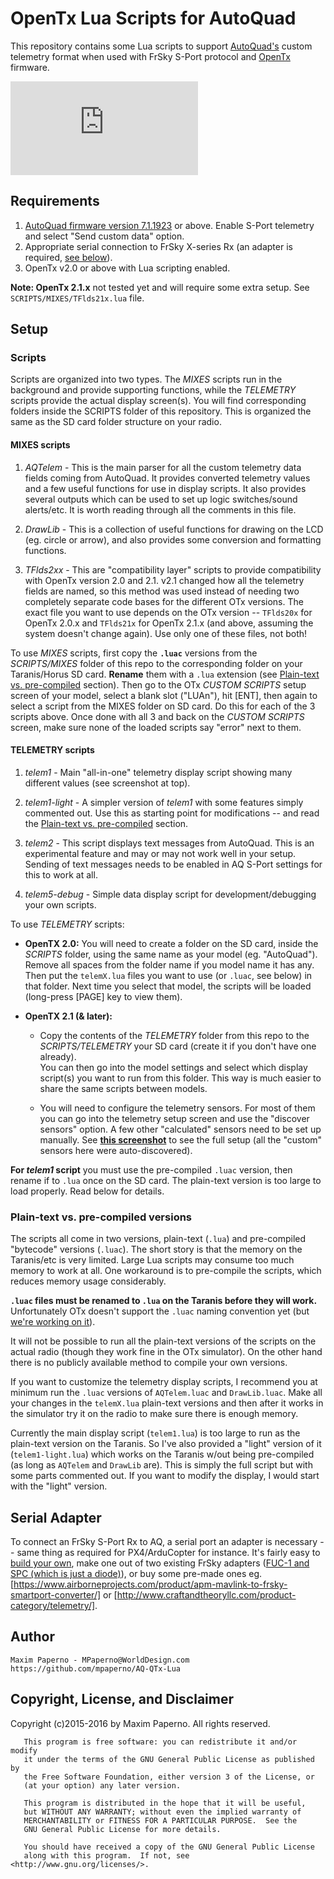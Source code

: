 # OpenTx Lua Scripts for AutoQuad

This repository contains some Lua scripts to support [AutoQuad's](http://autoquad.org) custom telemetry format when used with FrSky S-Port protocol and [OpenTx](http://www.open-tx.org) firmware.

![AutoQuad Custom S-Port Telemetry](http://forum.autoquad.org/download/file.php?id=7624&mode=view)

## Requirements

1. [AutoQuad firmware version 7.1.1923](https://github.com/mpaperno/aq_flight_control/) or above. Enable S-Port telemetry and select "Send custom data" option.
2. Appropriate serial connection to FrSky X-series Rx (an adapter is required, [see below](#serial-adapter)).
3. OpenTx v2.0 or above with Lua scripting enabled.

**Note: OpenTx 2.1.x** not tested yet and will require some extra setup.  See `SCRIPTS/MIXES/TFlds21x.lua` file.

## Setup

### Scripts

Scripts are organized into two types.  The *MIXES* scripts run in the background and provide supporting functions, while the *TELEMETRY* scripts provide the actual display
screen(s). You will find corresponding folders inside the SCRIPTS folder of this repository. This is organized the same as the SD card folder structure on your radio.

#### MIXES scripts

1. *AQTelem* - This is the main parser for all the custom telemetry data fields coming from AutoQuad. It provides converted telemetry values and a few useful functions for 
use in display scripts.  It also provides several outputs which can be used to set up logic switches/sound alerts/etc.  It is worth reading through all the comments in this file.

2. *DrawLib* - This is a collection of useful functions for drawing on the LCD (eg. circle or arrow), and also provides some conversion and formatting functions.

3. *TFlds2xx* - This are "compatibility layer" scripts to provide compatibility with OpenTx version 2.0 and 2.1.  v2.1 changed how all the telemetry fields are named,
so this method was used instead of needing two completely separate code bases for the different OTx versions. The exact file you want to use depends on the OTx version -- 
`TFlds20x` for OpenTx 2.0.x and `TFlds21x` for OpenTx 2.1.x (and above, assuming the system doesn't change again).  Use only one of these files, not both!

To use *MIXES* scripts, first copy the **`.luac`** versions from the *SCRIPTS/MIXES* folder of this repo to the corresponding folder on your Taranis/Horus SD card.
**Rename** them with a `.lua` extension (see [Plain-text vs. pre-compiled](#plain-text-vs-pre-compiled-versions) section).
Then go to the OTx *CUSTOM SCRIPTS* setup screen of your model, select a blank slot ("LUAn"), hit [ENT], then again to select a script from the MIXES folder on SD card.
Do this for each of the 3 scripts above.  Once done with all 3 and back on the *CUSTOM SCRIPTS* screen, make sure none of the loaded scripts say "error" next to them.

#### TELEMETRY scripts

1. *telem1* - Main "all-in-one" telemetry display script showing many different values (see screenshot at top).

2. *telem1-light* - A simpler version of *telem1* with some features simply commented out. Use this as starting point for modifications -- and read the 
[Plain-text vs. pre-compiled](#plain-text-vs-pre-compiled-versions) section.

3. *telem2* - This script displays text messages from AutoQuad.  This is an experimental feature and may or may not work well in your setup. Sending of text messages needs to be enabled in
AQ S-Port settings for this to work at all.

4. *telem5-debug* - Simple data display script for development/debugging your own scripts.

To use *TELEMETRY* scripts:

- **OpenTX 2.0:** You will need to create a folder on the SD card, inside the *SCRIPTS* folder, using the same name as your model (eg. "AutoQuad"). Remove all spaces from the folder name if
you model name it has any.  Then put the `telemX.lua` files you want to use (or `.luac`, see below) in that folder.  Next time you select that model, the scripts will be loaded (long-press [PAGE] key to view them).

- **OpenTX 2.1 (& later):**

  - Copy the contents of the *TELEMETRY* folder from this repo to the *SCRIPTS/TELEMETRY* your SD card (create it if you don't have one already).  
You can then go into the model settings and select which display script(s) you want to run from this folder.  This way is much easier to share the same scripts between models.

  - You will need to configure the telemetry sensors. For most of them you can go into the telemetry setup screen and use the "discover sensors" option.  A few other "calculated" sensors
need to be set up manually.  See **[this screenshot](https://raw.githubusercontent.com/mpaperno/AQ-OTx-Lua/master/OTx2.1-sensor_setup.png)** to see the full setup (all the "custom" sensors here were auto-discovered).

**For *telem1* script** you must use the pre-compiled `.luac` version, then rename if to `.lua` once on the SD card. The plain-text version is too large to load properly.  Read below for details.

### Plain-text vs. pre-compiled versions

The scripts all come in two versions, plain-text (`.lua`) and pre-compiled "bytecode" versions (`.luac`).  The short story is that the memory on the Taranis/etc is very limited. 
Large Lua scripts may consume too much memory to work at all.  One workaround is to pre-compile the scripts, which reduces memory usage considerably.

**`.luac` files must be renamed to `.lua` on the Taranis before they will work.** Unfortunately OTx doesn't support the `.luac` naming convention yet (but [we're working on it](https://github.com/opentx/opentx/issues/3318)).

It will not be possible to run all the plain-text versions of the scripts on the actual radio (though they work fine in the OTx simulator). On the other hand there is no publicly
available method to compile your own versions.

If you want to customize the telemetry display scripts, I recommend you at minimum run the `.luac` versions of `AQTelem.luac` and `DrawLib.luac`. Make all your changes in the
`telemX.lua` plain-text versions and then after it works in the simulator try it on the radio to make sure there is enough memory.

Currently the main display script (`telem1.lua`) is too large to run as the plain-text version on the Taranis. So I've also provided a "light" version of it (`telem1-light.lua`) 
which works on the Taranis w/out being pre-compiled (as long as `AQTelem` and `DrawLib` are).  This is simply the full script but with some parts commented out.  If you want to 
modify the display, I would start with the "light" version.

## Serial Adapter

To connect an FrSky S-Port Rx to AQ, a serial port an adapter is necessary -- same thing as required for PX4/ArduCopter for instance.  It's fairly easy to 
[build your own](https://github.com/TauLabs/TauLabs/wiki/User-Guide:-FrSKY-S.PORT-telemetry#making-the-connection), make one out of two existing FrSky adapters 
([FUC-1 and SPC (which is just a diode)](http://ardupilot.org/copter/docs/common-frsky-telemetry.html#diy-cable-for-x-receivers)), or buy some pre-made ones eg. 
[https://www.airborneprojects.com/product/apm-mavlink-to-frsky-smartport-converter/]  or  [http://www.craftandtheoryllc.com/product-category/telemetry/].


## Author

    Maxim Paperno - MPaperno@WorldDesign.com
    https://github.com/mpaperno/AQ-QTx-Lua


## Copyright, License, and Disclaimer

Copyright (c)2015-2016 by Maxim Paperno. All rights reserved.

       This program is free software: you can redistribute it and/or modify
       it under the terms of the GNU General Public License as published by
       the Free Software Foundation, either version 3 of the License, or
       (at your option) any later version.

       This program is distributed in the hope that it will be useful,
       but WITHOUT ANY WARRANTY; without even the implied warranty of
       MERCHANTABILITY or FITNESS FOR A PARTICULAR PURPOSE.  See the
       GNU General Public License for more details.

       You should have received a copy of the GNU General Public License
       along with this program.  If not, see <http://www.gnu.org/licenses/>.
    
